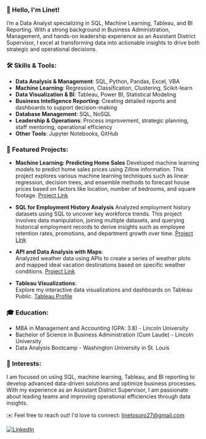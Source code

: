 ### 👋 Hello, I'm Linet!

I’m a Data Analyst specializing in SQL, Machine Learning, Tableau, and BI Reporting. With a strong background in Business Administration, Management, and hands-on leadership experience as an Assistant District Supervisor, I excel at transforming data into actionable insights to drive both strategic and operational decisions.

### 🛠 Skills & Tools:

- **Data Analysis & Management**: SQL, Python, Pandas, Excel, VBA
- **Machine Learning**: Regression, Classification, Clustering, Scikit-learn
- **Data Visualization & BI**: Tableau, Power BI, Statistical Modeling
- **Business Intelligence Reporting**: Creating detailed reports and dashboards to support decision-making
- **Database Management**: SQL, NoSQL
- **Leadership & Operations**: Process improvement, strategic planning, staff mentoring, operational efficiency
- **Other Tools**: Jupyter Notebooks, GitHub

### 🚀 Featured Projects:
- **Machine Learning: Predicting Home Sales**
Developed machine learning models to predict home sales prices using Zillow information. This project explores various machine learning techniques such as linear regression, decision trees, and ensemble methods to forecast house prices based on factors like location, number of bedrooms, and square footage. [Project Link](https://github.com/LinetOsoro/Home-Sales-Prediction)

- **SQL for Employment History Analysis**
Analyzed employment history datasets using SQL to uncover key workforce trends. This project involves data manipulation, joining multiple datasets, and querying historical employment records to derive insights such as employee retention rates, promotions, and department growth over time. [Project Link](https://github.com/LinetOsoro/sql-challenge)

- **API and Data Analysis with Maps**:  
Analyzed weather data using APIs to create a series of weather plots and mapped ideal vacation destinations based on specific weather conditions. [Project Link](https://github.com/LinetOsoro/python-api-challenge)

- **Tableau Visualizations**:  
Explore my interactive data visualizations and dashboards on Tableau Public. [Tableau Profile](https://public.tableau.com/app/profile/linet.osoro)


### 🎓 Education:
- MBA in Management and Accounting (GPA: 3.8) - Lincoln University
- Bachelor of Science in Business Administration (Cum Laude) - Lincoln University
- Data Analysis Bootcamp - Washington University in St. Louis

### 🌱 Interests:
I am focused on using SQL, machine learning, Tableau, and BI reporting to develop advanced data-driven solutions and optimize business processes. With my experience as an Assistant District Supervisor, I am passionate about leading teams and improving operational efficiencies through data insights.

✉️ Feel free to reach out! I'd love to connect: [linetosoro27@gmail.com](mailto:linetosoro27@gmail.com)

[![LinkedIn](https://img.shields.io/badge/LinkedIn-0A66C2?style=for-the-badge&logo=linkedin&logoColor=white)](https://www.linkedin.com/in/linet-osoro-mba-ba2b5a20/?lipi=urn%3Ali%3Apage%3Ad_flagship3_feed%3BZClzjEtzQS%2BQU3E8KxhJkQ%3D%3D)



